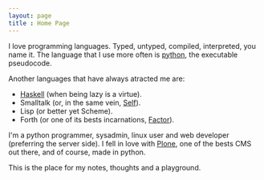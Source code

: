 ```yaml
---
layout: page
title : Home Page
---
```


I love programming languages. Typed, untyped, compiled, interpreted,
you name it. The language that I use more often is [python](https://www.python.org/dev/peps/pep-0020/), 
the executable pseudocode.

Another languages that have always atracted me are:

* [Haskell](https://www.haskell.org/) (when being lazy is a virtue).
* Smalltalk (or, in the same vein, [Self](http://www.selflanguage.org/)).
* Lisp (or better yet Scheme).
* Forth (or one of its bests incarnations, [Factor](http://factorcode.org/)).

I'm a python programmer, sysadmin, linux user and web developer (preferring the server side).
I fell in love with [Plone](https://plone.og), one of the bests CMS out there, 
and of course, made in python.

This is the place for my notes, thoughts and a playground.
